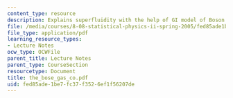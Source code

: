 ```yaml
---
content_type: resource
description: Explains superfluidity with the help of GI model of Boson condensation.
file: /media/courses/8-08-statistical-physics-ii-spring-2005/fed85ade1be7fc37f3526ef1f56207de_the_bose_gas_co.pdf
file_type: application/pdf
learning_resource_types:
- Lecture Notes
ocw_type: OCWFile
parent_title: Lecture Notes
parent_type: CourseSection
resourcetype: Document
title: the_bose_gas_co.pdf
uid: fed85ade-1be7-fc37-f352-6ef1f56207de
---
```

